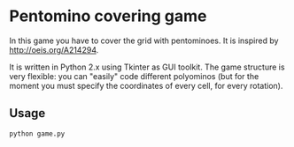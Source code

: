 Pentomino covering game
=======================

In this game you have to cover the grid with pentominoes. It is inspired by http://oeis.org/A214294.

It is written in Python 2.x using Tkinter as GUI toolkit.
The game structure is very flexible: you can "easily" code different polyominos (but for the moment you must specify the coordinates of every cell, for every rotation).

Usage
------

```bash
python game.py
```
